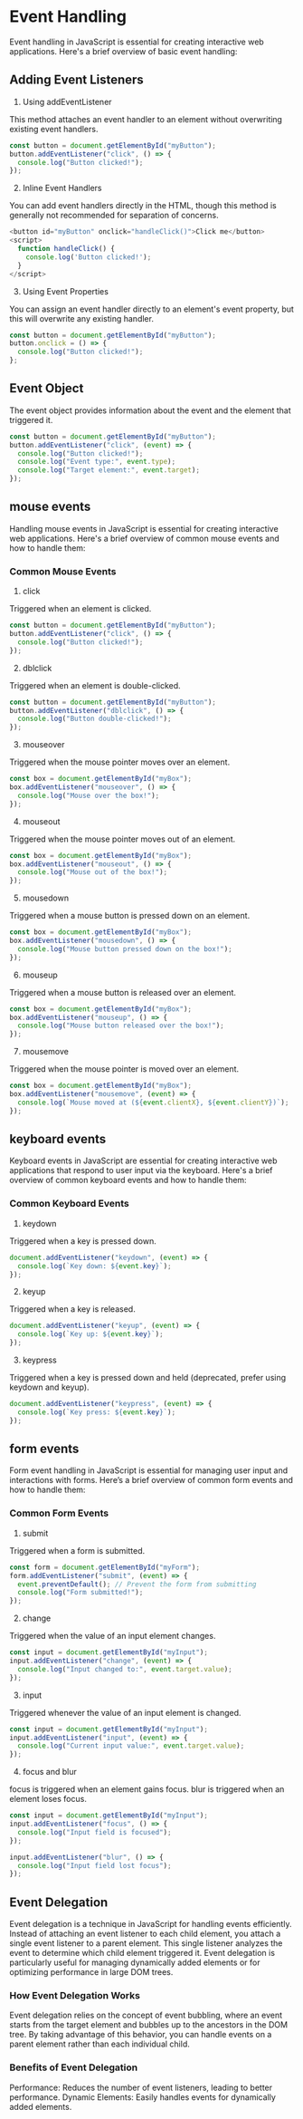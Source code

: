 # Event Handling

Event handling in JavaScript is essential for creating interactive web applications. Here's a brief overview of basic event handling:

## Adding Event Listeners

1. Using addEventListener

This method attaches an event handler to an element without overwriting existing event handlers.

```javascript
const button = document.getElementById("myButton");
button.addEventListener("click", () => {
  console.log("Button clicked!");
});
```

2. Inline Event Handlers

You can add event handlers directly in the HTML, though this method is generally not recommended for separation of concerns.

```javascript
<button id="myButton" onclick="handleClick()">Click me</button>
<script>
  function handleClick() {
    console.log('Button clicked!');
  }
</script>

```

3. Using Event Properties

You can assign an event handler directly to an element's event property, but this will overwrite any existing handler.

```javascript
const button = document.getElementById("myButton");
button.onclick = () => {
  console.log("Button clicked!");
};
```

## Event Object

The event object provides information about the event and the element that triggered it.

```javascript
const button = document.getElementById("myButton");
button.addEventListener("click", (event) => {
  console.log("Button clicked!");
  console.log("Event type:", event.type);
  console.log("Target element:", event.target);
});
```

## mouse events

Handling mouse events in JavaScript is essential for creating interactive web applications. Here's a brief overview of common mouse events and how to handle them:

### Common Mouse Events

1. click

Triggered when an element is clicked.

```javascript
const button = document.getElementById("myButton");
button.addEventListener("click", () => {
  console.log("Button clicked!");
});
```

2. dblclick

Triggered when an element is double-clicked.

```javascript
const button = document.getElementById("myButton");
button.addEventListener("dblclick", () => {
  console.log("Button double-clicked!");
});
```

3. mouseover

Triggered when the mouse pointer moves over an element.

```javascript
const box = document.getElementById("myBox");
box.addEventListener("mouseover", () => {
  console.log("Mouse over the box!");
});
```

4. mouseout

Triggered when the mouse pointer moves out of an element.

```javascript
const box = document.getElementById("myBox");
box.addEventListener("mouseout", () => {
  console.log("Mouse out of the box!");
});
```

5. mousedown

Triggered when a mouse button is pressed down on an element.

```javascript
const box = document.getElementById("myBox");
box.addEventListener("mousedown", () => {
  console.log("Mouse button pressed down on the box!");
});
```

6. mouseup

Triggered when a mouse button is released over an element.

```javascript
const box = document.getElementById("myBox");
box.addEventListener("mouseup", () => {
  console.log("Mouse button released over the box!");
});
```

7. mousemove

Triggered when the mouse pointer is moved over an element.

```javascript
const box = document.getElementById("myBox");
box.addEventListener("mousemove", (event) => {
  console.log(`Mouse moved at (${event.clientX}, ${event.clientY})`);
});
```

## keyboard events

Keyboard events in JavaScript are essential for creating interactive web applications that respond to user input via the keyboard. Here's a brief overview of common keyboard events and how to handle them:

### Common Keyboard Events

1. keydown

Triggered when a key is pressed down.

```javascript
document.addEventListener("keydown", (event) => {
  console.log(`Key down: ${event.key}`);
});
```

2. keyup

Triggered when a key is released.

```javascript
document.addEventListener("keyup", (event) => {
  console.log(`Key up: ${event.key}`);
});
```

3. keypress

Triggered when a key is pressed down and held (deprecated, prefer using keydown and keyup).

```javascript
document.addEventListener("keypress", (event) => {
  console.log(`Key press: ${event.key}`);
});
```

## form events

Form event handling in JavaScript is essential for managing user input and interactions with forms. Here’s a brief overview of common form events and how to handle them:

### Common Form Events

1. submit

Triggered when a form is submitted.

```javascript
const form = document.getElementById("myForm");
form.addEventListener("submit", (event) => {
  event.preventDefault(); // Prevent the form from submitting
  console.log("Form submitted!");
});
```

2. change

Triggered when the value of an input element changes.

```javascript
const input = document.getElementById("myInput");
input.addEventListener("change", (event) => {
  console.log("Input changed to:", event.target.value);
});
```

3. input

Triggered whenever the value of an input element is changed.

```javascript
const input = document.getElementById("myInput");
input.addEventListener("input", (event) => {
  console.log("Current input value:", event.target.value);
});
```

4. focus and blur

focus is triggered when an element gains focus.
blur is triggered when an element loses focus.

```javascript
const input = document.getElementById("myInput");
input.addEventListener("focus", () => {
  console.log("Input field is focused");
});

input.addEventListener("blur", () => {
  console.log("Input field lost focus");
});
```

## Event Delegation

Event delegation is a technique in JavaScript for handling events efficiently. Instead of attaching an event listener to each child element, you attach a single event listener to a parent element. This single listener analyzes the event to determine which child element triggered it. Event delegation is particularly useful for managing dynamically added elements or for optimizing performance in large DOM trees.

### How Event Delegation Works

Event delegation relies on the concept of event bubbling, where an event starts from the target element and bubbles up to the ancestors in the DOM tree. By taking advantage of this behavior, you can handle events on a parent element rather than each individual child.

### Benefits of Event Delegation

Performance: Reduces the number of event listeners, leading to better performance.
Dynamic Elements: Easily handles events for dynamically added elements.
